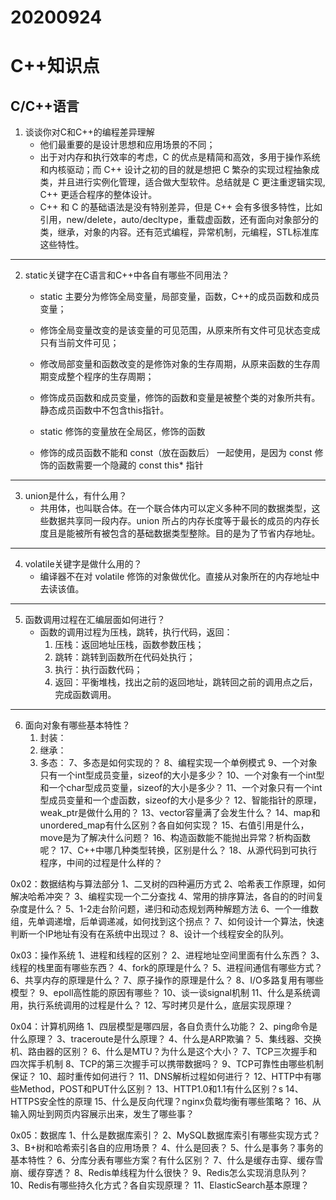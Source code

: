 # 20200924
# C++知识点
## C/C++语言
1. 谈谈你对C和C++的编程差异理解
	+ 他们最重要的是设计思想和应用场景的不同；
	+ 出于对内存和执行效率的考虑，C 的优点是精简和高效，多用于操作系统和内核驱动；而 C++ 设计之初的目的就是想把 C 繁杂的实现过程抽象成类，并且进行实例化管理，适合做大型软件。总结就是 C 更注重逻辑实现, C++ 更适合程序的整体设计。
	+ C++ 和 C 的基础语法是没有特别差异，但是 C++ 会有多很多特性，比如引用，new/delete，auto/decltype，重载虚函数，还有面向对象部分的类，继承，对象的内容。还有范式编程，异常机制，元编程，STL标准库这些特性。

---

2. static关键字在C语言和C++中各自有哪些不同用法？
	+ static 主要分为修饰全局变量，局部变量，函数，C++的成员函数和成员变量；
	+ 修饰全局变量改变的是该变量的可见范围，从原来所有文件可见状态变成只有当前文件可见；
	+ 修改局部变量和函数改变的是修饰对象的生存周期，从原来函数的生存周期变成整个程序的生存周期；
	+ 修饰成员函数和成员变量，修饰的函数和变量是被整个类的对象所共有。静态成员函数中不包含this指针。

	+ static 修饰的变量放在全局区，修饰的函数
	+ 修饰的成员函数不能和 const（放在函数后） 一起使用，是因为 const 修饰的函数需要一个隐藏的 const this* 指针

---

3. union是什么，有什么用？
	+ 共用体，也叫联合体。在一个联合体内可以定义多种不同的数据类型，这些数据共享同一段内存。union 所占的内存长度等于最长的成员的内存长度且是能被所有被包含的基础数据类型整除。目的是为了节省内存地址。

---

4. volatile关键字是做什么用的？
	+ 编译器不在对 volatile 修饰的对象做优化。直接从对象所在的内存地址中去读该值。

---

5. 函数调用过程在汇编层面如何进行？
	+ 函数的调用过程为压栈，跳转，执行代码，返回：
		1. 压栈：返回地址压栈，函数参数压栈；
		2. 跳转：跳转到函数所在代码处执行；
		3. 执行：执行函数代码；
		4. 返回：平衡堆栈，找出之前的返回地址，跳转回之前的调用点之后，完成函数调用。

---

6. 面向对象有哪些基本特性？
	1. 封装：
	2. 继承：
	3. 多态：
7、多态是如何实现的？
8、编程实现一个单例模式
9、一个对象只有一个int型成员变量，sizeof的大小是多少？
10、一个对象有一个int型和一个char型成员变量，sizeof的大小是多少？
11、一个对象只有一个int型成员变量和一个虚函数，sizeof的大小是多少？
12、智能指针的原理，weak_ptr是做什么用的？
13、vector容量满了会发生什么？
14、map和unordered_map有什么区别？各自如何实现？
15、右值引用是什么，move是为了解决什么问题？
16、构造函数能不能抛出异常？析构函数呢？
17、C++中哪几种类型转换，区别是什么？
18、从源代码到可执行程序，中间的过程是什么样的？

0x02：数据结构与算法部分
1、二叉树的四种遍历方式
2、哈希表工作原理，如何解决哈希冲突？
3、编程实现一个二分查找
4、常用的排序算法，各自的的时间复杂度是什么？
5、1-2走台阶问题，递归和动态规划两种解题方法
6、一个一维数组，先单调递增，后单调递减，如何找到这个拐点？
7、如何设计一个算法，快速判断一个IP地址有没有在系统中出现过？
8、设计一个线程安全的队列。

0x03：操作系统
1、进程和线程的区别？
2、进程地址空间里面有什么东西？
3、线程的栈里面有哪些东西？
4、fork的原理是什么？
5、进程间通信有哪些方式？
6、共享内存的原理是什么？
7、原子操作的原理是什么？
8、I/O多路复用有哪些模型？
9、epoll高性能的原因有哪些？
10、谈一谈signal机制
11、什么是系统调用，执行系统调用的过程是什么？
12、写时拷贝是什么，底层实现原理？

0x04：计算机网络
1、四层模型是哪四层，各自负责什么功能？
2、ping命令是什么原理？
3、traceroute是什么原理？
4、什么是ARP欺骗？
5、集线器、交换机、路由器的区别？
6、什么是MTU？为什么是这个大小？
7、TCP三次握手和四次挥手机制
8、TCP的第三次握手可以携带数据吗？
9、TCP可靠性由哪些机制保证？
10、超时重传如何进行？
11、DNS解析过程如何进行？
12、HTTP中有哪些Method，POST和PUT什么区别？
13、HTTP1.0和1.1有什么区别？s
14、HTTPS安全性的原理
15、什么是反向代理？nginx负载均衡有哪些策略？
16、从输入网址到网页内容展示出来，发生了哪些事？

0x05：数据库
1、什么是数据库索引？
2、MySQL数据库索引有哪些实现方式？
3、B+树和哈希索引各自的应用场景？
4、什么是回表？
5、什么是事务？事务的基本特性？
6、分库分表有哪些方案？有什么区别？
7、什么是缓存击穿、缓存雪崩、缓存穿透？
8、Redis单线程为什么很快？
9、Redis怎么实现消息队列？
10、Redis有哪些持久化方式？各自实现原理？
11、ElasticSearch基本原理？